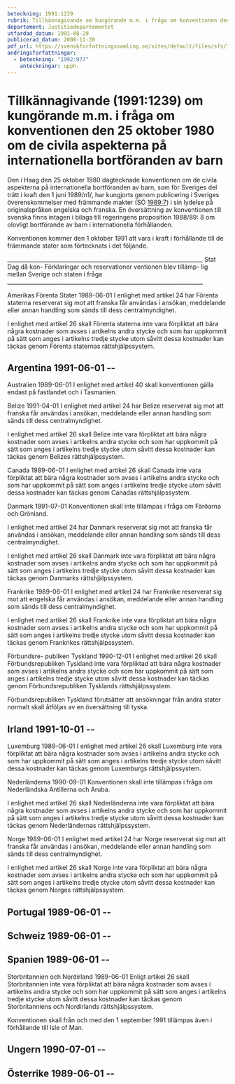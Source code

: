 ```yaml
---
beteckning: 1991:1239
rubrik: Tillkännagivande om kungörande m.m. i fråga om konventionen den 25 oktober 1980 om de civila aspekterna på internationella bortföranden av barn
departement: Justitiedepartementet
utfardad_datum: 1991-08-29
publicerad_datum: 2008-11-20
pdf_url: https://svenskforfattningssamling.se/sites/default/files/sfs/1991-08/SFS1991-1239.pdf
andringsforfattningar:
  - beteckning: "1992:977"
    anteckningar: upph.
---
```


# Tillkännagivande (1991:1239) om kungörande m.m. i fråga om konventionen den 25 oktober 1980 om de civila aspekterna på internationella bortföranden av barn

Den i Haag den 25 oktober 1980 dagtecknade konventionen om de civila aspekterna på internationella bortföranden av barn, som för Sveriges del trätt i kraft den 1 juni 1989/n1/, har kungjorts genom publicering i Sveriges överenskommelser med främmande makter (SÖ [1989:7](https://selex.se/eli/sfs/1989/7)) i sin lydelse på originalspråken engelska och franska. En översättning av konventionen till svenska finns intagen i bilaga till regeringens proposition 1988/89: 8 om olovligt bortförande av barn i internationella förhållanden.

Konventionen kommer den 1 oktober 1991 att vara i kraft i förhållande till de främmande stater som förtecknats i det följande.

______________________________________________________________________ Stat            Dag då kon-     Förklaringar och reservationer ventionen blev tillämp- lig mellan Sverige och staten i fråga ______________________________________________________________________

Amerikas Förenta Stater  1989-06-01      I enlighet med artikel 24 har Förenta staterna reserverat sig mot att franska får användas i ansökan, meddelande eller annan handling som sänds till dess centralmyndighet.

I enlighet med artikel 26 skall Förenta staterna inte vara förpliktat att bära några kostnader som avses i artikelns andra stycke och som har uppkommit på sätt som anges i artikelns tredje stycke utom såvitt dessa kostnader kan täckas genom Förenta staternas rättshjälpssystem.

## Argentina       1991-06-01      --

Australien      1989-06-01      I enlighet med artikel 40 skall konventionen gälla endast på fastlandet och i Tasmanien.

Belize          1991-04-01      I enlighet med artikel 24 har Belize reserverat sig mot att franska får användas i ansökan, meddelande eller annan handling som sänds till dess centralmyndighet.

I enlighet med artikel 26 skall Belize inte vara förpliktat att bära några kostnader som avses i artikelns andra stycke och som har uppkommit på sätt som anges i artikelns tredje stycke utom såvitt dessa kostnader kan täckas genom Belizes rättshjälpssystem.

Canada          1989-06-01      I enlighet med artikel 26 skall Canada inte vara förpliktat att bära några kostnader som avses i artikelns andra stycke och som har uppkommit på sätt som anges i artikelns tredje stycke utom såvitt dessa kostnader kan täckas genom Canadas rättshjälpssystem.

Danmark         1991-07-01      Konventionen skall inte tillämpas i fråga om Färöarna och Grönland.

I enlighet med artikel 24 har Danmark reserverat sig mot att franska får användas i ansökan, meddelande eller annan handling som sänds till dess centralmyndighet.

I enlighet med artikel 26 skall Danmark inte vara förpliktat att bära några kostnader som avses i artikelns andra stycke och som har uppkommit på sätt som anges i artikelns tredje stycke utom såvitt dessa kostnader kan täckas genom Danmarks rättshjälpssystem.

Frankrike       1989-06-01      I enlighet med artikel 24 har Frankrike reserverat sig mot att engelska får användas i ansökan, meddelande eller annan handling som sänds till dess centralmyndighet.

I enlighet med artikel 26 skall Frankrike inte vara förpliktat att bära några kostnader som avses i artikelns andra stycke och som har uppkommit på sätt som anges i artikelns tredje stycke utom såvitt dessa kostnader kan täckas genom Frankrikes rättshjälpssystem.

Förbundsre- publiken Tyskland        1990-12-01      I enlighet med artikel 26 skall Förbundsrepubliken Tyskland inte vara förpliktad att bära några kostnader som avses i artikelns andra stycke och som har uppkommit på sätt som anges i artikelns tredje stycke utom såvitt dessa kostnader kan täckas genom Förbundsrepubliken Tysklands rättshjälpssystem.

Förbundsrepubliken Tyskland förutsätter att ansökningar från andra stater normalt skall åtföljas av en översättning till tyska.

## Irland          1991-10-01      --

Luxemburg       1989-06-01      I enlighet med artikel 26 skall Luxemburg inte vara förpliktat att bära några kostnader som avses i artikelns andra stycke och som har uppkommit på sätt som anges i artikelns tredje stycke utom såvitt dessa kostnader kan täckas genom Luxemburgs rättshjälpssystem.

Nederländerna   1990-09-01      Konventionen skall inte tillämpas i fråga om Nederländska Antillerna och Aruba.

I enlighet med artikel 26 skall Nederländerna inte vara förpliktat att bära några kostnader som avses i artikelns andra stycke och som har uppkommit på sätt som anges i artikelns tredje stycke utom såvitt dessa kostnader kan täckas genom Nederländernas rättshjälpssystem.

Norge           1989-06-01      I enlighet med artikel 24 har Norge reserverat sig mot att franska får användas i ansökan, meddelande eller annan handling som sänds till dess centralmyndighet.

I enlighet med artikel 26 skall Norge inte vara förpliktat att bära några kostnader som avses i artikelns andra stycke och som har uppkommit på sätt som anges i artikelns tredje stycke utom såvitt dessa kostnader kan täckas genom Norges rättshjälpssystem.

## Portugal        1989-06-01      --

## Schweiz         1989-06-01      --

## Spanien         1989-06-01      --

Storbritannien och Nordirland  1989-06-01      Enligt artikel 26 skall Storbritannien inte vara förpliktat att bära några kostnader som avses i artikelns andra stycke och som har uppkommit på sätt som anges i artikelns tredje stycke utom såvitt dessa kostnader kan täckas genom Storbritanniens och Nordirlands rättshjälpssystem.

Konventionen skall från och med den 1 september 1991 tillämpas även i förhållande till Isle of Man.

## Ungern          1990-07-01      --

## Österrike       1989-06-01      --